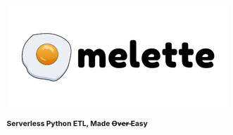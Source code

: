 <p align="center">
  <img src="./omelette.png">
</p>
<p align="center">
    <h3>Serverless Python ETL, Made O̶v̶e̶r̶ Easy</h3>
</p>

